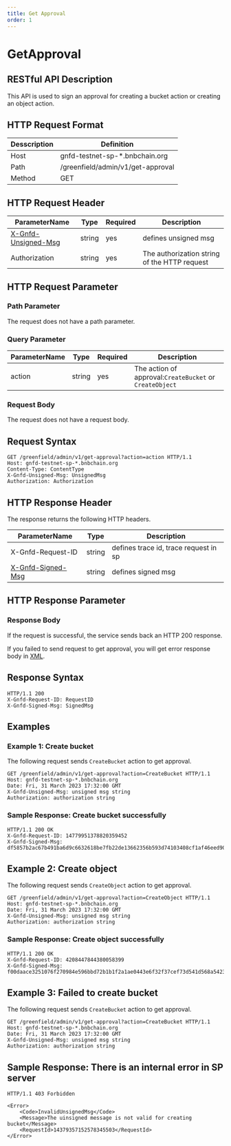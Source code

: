 ```yaml
---
title: Get Approval
order: 1
---
```

# GetApproval

## RESTful API Description

This API is used to sign an approval for creating a bucket action or creating an object action.

## HTTP Request Format

| Desscription | Definition                        |
| ------------ | --------------------------------- |
| Host         | gnfd-testnet-sp-*.bnbchain.org    |
| Path         | /greenfield/admin/v1/get-approval |
| Method       | GET                               |

## HTTP Request Header

| ParameterName                                          | Type   | Required | Description                                  |
| ------------------------------------------------------ | ------ | -------- | -------------------------------------------- |
| [X-Gnfd-Unsigned-Msg](./common/get_approval_header.md) | string | yes      | defines unsigned msg                         |
| Authorization                                          | string | yes      | The authorization string of the HTTP request |

## HTTP Request Parameter

### Path Parameter

The request does not have a path parameter.

### Query Parameter

| ParameterName | Type   | Required | Description                                             |
| ------------- | ------ | -------- | ------------------------------------------------------- |
| action        | string | yes      | The action of approval:`CreateBucket` or `CreateObject` |

### Request Body

The request does not have a request body.

## Request Syntax

```HTTP
GET /greenfield/admin/v1/get-approval?action=action HTTP/1.1
Host: gnfd-testnet-sp-*.bnbchain.org
Content-Type: ContentType
X-Gnfd-Unsigned-Msg: UnsignedMsg
Authorization: Authorization
```

## HTTP Response Header

The response returns the following HTTP headers.

| ParameterName                                        | Type   | Description                           |
| ---------------------------------------------------- | ------ | ------------------------------------- |
| X-Gnfd-Request-ID                                    | string | defines trace id, trace request in sp |
| [X-Gnfd-Signed-Msg](./common/get_approval_header.md) | string | defines signed msg                    |

## HTTP Response Parameter

### Response Body

If the request is successful, the service sends back an HTTP 200 response.

If you failed to send request to get approval, you will get error response body in [XML](./common/error.md#sp-error-response-parameter).

## Response Syntax

```HTTP
HTTP/1.1 200
X-Gnfd-Request-ID: RequestID
X-Gnfd-Signed-Msg: SignedMsg
```

## Examples

### Example 1: Create bucket

The following request sends `CreateBucket` action to get approval.

```HTTP
GET /greenfield/admin/v1/get-approval?action=CreateBucket HTTP/1.1
Host: gnfd-testnet-sp-*.bnbchain.org
Date: Fri, 31 March 2023 17:32:00 GMT
X-Gnfd-Unsigned-Msg: unsigned msg string
Authorization: authorization string
```

### Sample Response: Create bucket successfully

```HTTP
HTTP/1.1 200 OK
X-Gnfd-Request-ID: 14779951378820359452
X-Gnfd-Signed-Msg: df5857b2ac67b491ba6d9c6632618be7fb22de13662356b593d74103408cf1af46eed90edaa77bdb65b12fc63ee3bec8314ad7bb0f3ae099ccf7dafe22abff2e01
```

## Example 2: Create object

The following request sends `CreateObject` action to get approval.

```HTTP
GET /greenfield/admin/v1/get-approval?action=CreateObject HTTP/1.1
Host: gnfd-testnet-sp-*.bnbchain.org
Date: Fri, 31 March 2023 17:32:00 GMT
X-Gnfd-Unsigned-Msg: unsigned msg string
Authorization: authorization string
```

### Sample Response: Create object successfully

```HTTP
HTTP/1.1 200 OK
X-Gnfd-Request-ID: 4208447844380058399
X-Gnfd-Signed-Msg: f00daace3251076f270984e596bbd72b1b1f2a1ae0443e6f32f37cef73d541d568a542333f6a9af2f235724d2a763b3cdc0b370d978d0315b8414fa51fc32a2e00
```

## Example 3: Failed to create bucket

The following request sends `CreateBucket` action to get approval.

```HTTP
GET /greenfield/admin/v1/get-approval?action=CreateBucket HTTP/1.1
Host: gnfd-testnet-sp-*.bnbchain.org
Date: Fri, 31 March 2023 17:32:00 GMT
X-Gnfd-Unsigned-Msg: unsigned msg string
Authorization: authorization string
```

## Sample Response: There is an internal error in SP server

```HTTP
HTTP/1.1 403 Forbidden

<Error>
    <Code>InvalidUnsignedMsg</Code>
    <Message>The uinsigned message is not valid for creating bucket</Message>
    <RequestId>14379357152578345503</RequestId>
</Error>
```
